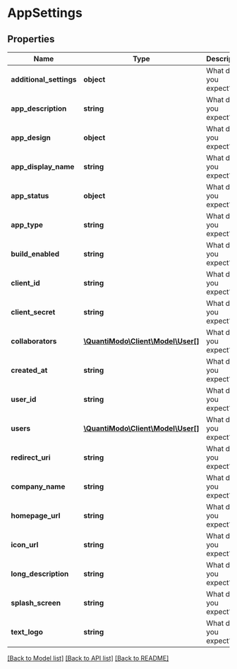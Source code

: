 # AppSettings

## Properties
Name | Type | Description | Notes
------------ | ------------- | ------------- | -------------
**additional_settings** | **object** | What do you expect? | [optional] 
**app_description** | **string** | What do you expect? | [optional] 
**app_design** | **object** | What do you expect? | [optional] 
**app_display_name** | **string** | What do you expect? | [optional] 
**app_status** | **object** | What do you expect? | [optional] 
**app_type** | **string** | What do you expect? | [optional] 
**build_enabled** | **string** | What do you expect? | [optional] 
**client_id** | **string** | What do you expect? | 
**client_secret** | **string** | What do you expect? | [optional] 
**collaborators** | [**\QuantiModo\Client\Model\User[]**](User.md) | What do you expect? | [optional] 
**created_at** | **string** | What do you expect? | [optional] 
**user_id** | **string** | What do you expect? | [optional] 
**users** | [**\QuantiModo\Client\Model\User[]**](User.md) | What do you expect? | [optional] 
**redirect_uri** | **string** | What do you expect? | [optional] 
**company_name** | **string** | What do you expect? | [optional] 
**homepage_url** | **string** | What do you expect? | [optional] 
**icon_url** | **string** | What do you expect? | [optional] 
**long_description** | **string** | What do you expect? | [optional] 
**splash_screen** | **string** | What do you expect? | [optional] 
**text_logo** | **string** | What do you expect? | [optional] 

[[Back to Model list]](../README.md#documentation-for-models) [[Back to API list]](../README.md#documentation-for-api-endpoints) [[Back to README]](../README.md)


